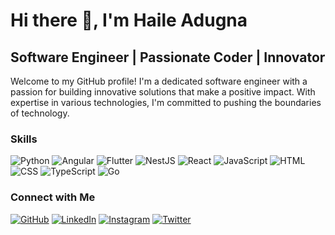 # Hi there 👋, I'm Haile Adugna
## Software Engineer | Passionate Coder | Innovator

Welcome to my GitHub profile! I'm a dedicated software engineer with a passion for building innovative solutions that make a positive impact. With expertise in various technologies, I'm committed to pushing the boundaries of technology.

### Skills
![Python](https://img.shields.io/badge/-Python-yellow?style=for-the-badge&logo=python&logoColor=white)
![Angular](https://img.shields.io/badge/-Angular-red?style=for-the-badge&logo=angular&logoColor=white)
![Flutter](https://img.shields.io/badge/-Flutter-blue?style=for-the-badge&logo=flutter&logoColor=white)
![NestJS](https://img.shields.io/badge/-NestJS-red?style=for-the-badge&logo=nestjs&logoColor=white)
![React](https://img.shields.io/badge/-React-blue?style=for-the-badge&logo=react&logoColor=white)
![JavaScript](https://img.shields.io/badge/-JavaScript-yellow?style=for-the-badge&logo=javascript&logoColor=white)
![HTML](https://img.shields.io/badge/-HTML-orange?style=for-the-badge&logo=html5&logoColor=white)
![CSS](https://img.shields.io/badge/-CSS-blue?style=for-the-badge&logo=css3&logoColor=white)
![TypeScript](https://img.shields.io/badge/-TypeScript-blue?style=for-the-badge&logo=typescript&logoColor=white)
![Go](https://img.shields.io/badge/-Go-blue?style=for-the-badge&logo=go&logoColor=white)

### Connect with Me
[![GitHub](https://img.shields.io/badge/-GitHub-black?style=flat-square&logo=github)](https://github.com/haileadugna)
[![LinkedIn](https://img.shields.io/badge/-LinkedIn-blue?style=flat-square&logo=linkedin)](https://www.linkedin.com/in/Haile-adugna-hordofa/)
[![Instagram](https://img.shields.io/badge/-Instagram-purple?style=flat-square&logo=instagram)](https://www.instagram.com/haile__a/)
[![Twitter](https://img.shields.io/badge/-Twitter-blue?style=flat-square&logo=twitter)](https://twitter.com/HaileAdugna7)

